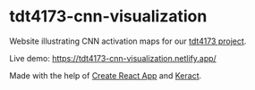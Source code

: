 # tdt4173-cnn-visualization

Website illustrating CNN activation maps for our [tdt4173 project](https://github.com/tomassams/tdt4173-machine-learning-project).

Live demo: https://tdt4173-cnn-visualization.netlify.app/

Made with the help of [Create React App](https://github.com/facebook/create-react-app) and [Keract](https://github.com/philipperemy/keract).
